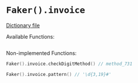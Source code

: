 # `Faker().invoice`

[Dictionary file](../src/main/resources/locales/en/invoice.yml)

Available Functions:  
```kotlin
```

Non-implemented Functions:  
```kotlin
Faker().invoice.checkDigitMethod() // method_731

Faker().invoice.pattern() // '\d{3,19}#'
```
